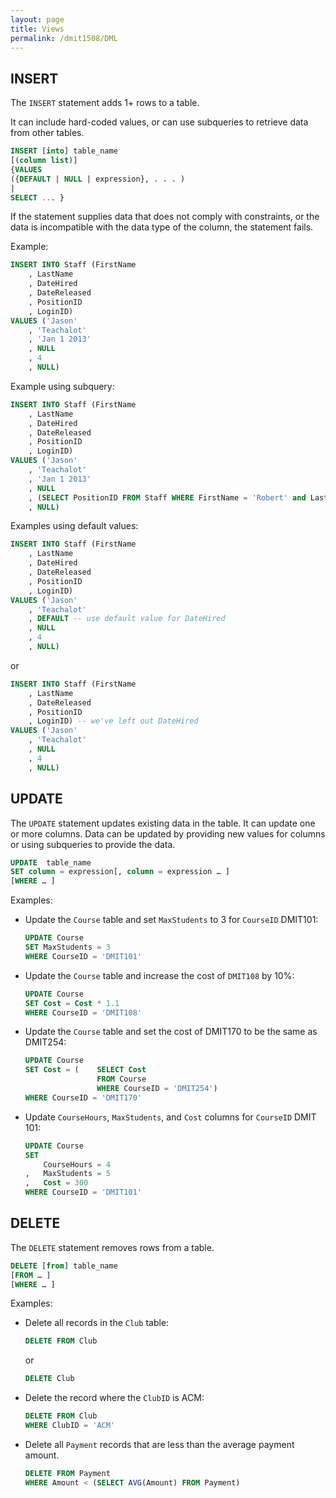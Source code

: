 ```yaml
---
layout: page
title: Views
permalink: /dmit1508/DML
---
```


## INSERT

The `INSERT` statement adds 1+ rows to a table.

It can include hard-coded values, or can use subqueries to retrieve data from other tables.

```sql
INSERT [into] table_name 
[(column list)]
{VALUES
({DEFAULT | NULL | expression}, . . . )
|
SELECT ... }
```

If the statement supplies data that does not comply with constraints, or the data is incompatible with the data type of the column, the statement fails.

Example:
```sql
INSERT INTO Staff (FirstName
    , LastName
    , DateHired
    , DateReleased
    , PositionID
    , LoginID)
VALUES ('Jason'
    , 'Teachalot'
    , 'Jan 1 2013'
    , NULL
    , 4
    , NULL)
```

Example using subquery:
```sql
INSERT INTO Staff (FirstName
    , LastName
    , DateHired
    , DateReleased
    , PositionID
    , LoginID)
VALUES ('Jason'
    , 'Teachalot'
    , 'Jan 1 2013'
    , NULL
    , (SELECT PositionID FROM Staff WHERE FirstName = 'Robert' and LastName = 'Smith')
    , NULL)
```

Examples using default values:
```sql
INSERT INTO Staff (FirstName
    , LastName
    , DateHired
    , DateReleased
    , PositionID
    , LoginID)
VALUES ('Jason'
    , 'Teachalot'
    , DEFAULT -- use default value for DateHired
    , NULL
    , 4
    , NULL) 
```
or
```sql
INSERT INTO Staff (FirstName
    , LastName
    , DateReleased
    , PositionID
    , LoginID) -- we've left out DateHired
VALUES ('Jason'
    , 'Teachalot'
    , NULL
    , 4
    , NULL)
```

## UPDATE
The `UPDATE` statement updates existing data in the table. It can update one or more columns.
Data can be updated by providing new values for columns or using subqueries to provide the data.
```sql
UPDATE	table_name
SET column = expression[, column = expression … ]
[WHERE … ]
```

Examples:
- Update the `Course` table and set `MaxStudents` to 3 for `CourseID` DMIT101:
    ```sql
    UPDATE Course
    SET MaxStudents = 3
    WHERE CourseID = 'DMIT101'
    ```

- Update the `Course` table and increase the cost of `DMIT108` by 10%:
    ```sql
    UPDATE Course
    SET Cost = Cost * 1.1
    WHERE CourseID = 'DMIT108'
    ```
- Update the `Course` table and set the cost of DMIT170 to be the same as DMIT254:
    ```sql
    UPDATE Course
    SET Cost = (	SELECT Cost 
                    FROM Course 
                    WHERE CourseID = 'DMIT254')
    WHERE CourseID = 'DMIT170'
    ```

- Update `CourseHours`, `MaxStudents`, and `Cost` columns for `CourseID` DMIT 101:
    ```sql
    UPDATE Course
    SET 
        CourseHours = 4
    ,	MaxStudents = 5
    ,	Cost = 300
    WHERE CourseID = 'DMIT101'
    ```

## DELETE
The `DELETE` statement removes rows from a table.
```sql
DELETE [from] table_name
[FROM … ]
[WHERE … ]
```

Examples:
- Delete all records in the `Club` table:
    ```sql
    DELETE FROM Club
    ```
    or
    ```sql
    DELETE Club
    ```
- Delete the record where the `ClubID` is ACM:
    ```sql
    DELETE FROM Club
    WHERE ClubID = 'ACM'
    ```

- Delete all `Payment` records that are less than the average payment amount.
    ```sql
    DELETE FROM Payment
    WHERE Amount < (SELECT AVG(Amount) FROM Payment)
    ```
